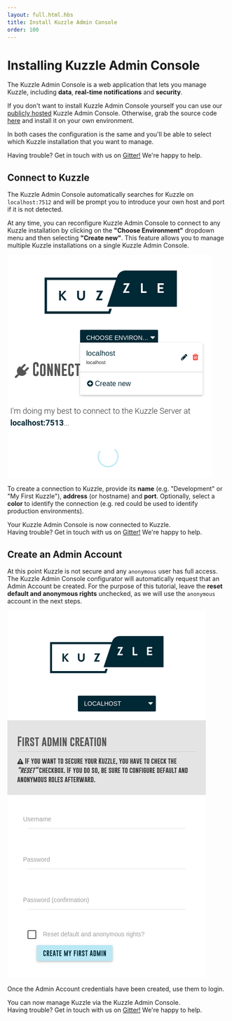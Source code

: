 ```yaml
---
layout: full.html.hbs
title: Install Kuzzle Admin Console
order: 100
---
```


# Installing Kuzzle Admin Console

The Kuzzle Admin Console is a web application that lets you manage Kuzzle, including **data**, **real-time notifications** and **security**.

If you don't want to install Kuzzle Admin Console yourself you can use our <a href="http://console.kuzzle.io/">publicly hosted</a> Kuzzle Admin Console. Otherwise, grab the source code [here](https://github.com/kuzzleio/kuzzle-admin-console/releases) and install it on your own environment.

In both cases the configuration is the same and you'll be able to select which <a :href="`${$site.base}guide/1/essentials/installing-console/#connect-to-kuzzle`">Kuzzle</a> installation that you want to manage.

<div class="alert alert-info">
Having trouble? Get in touch with us on <a href="https://gitter.im/kuzzleio/kuzzle">Gitter!</a> We're happy to help.
</div>

## Connect to Kuzzle

The Kuzzle Admin Console automatically searches for Kuzzle on `localhost:7512` and will be prompt you to introduce your own host and port if it is not detected.

At any time, you can reconfigure Kuzzle Admin Console to connect to any Kuzzle installation by clicking on the **"Choose Environment"** dropdown menu and then selecting **"Create new"**. This feature allows you to manage multiple Kuzzle installations on a single Kuzzle Admin Console.

![Kuzzle Admin Console is trying to connect to Kuzzle](kuzbo-connecting.png)

To create a connection to Kuzzle, provide its **name** (e.g. "Development" or "My First Kuzzle"), **address** (or hostname) and **port**. Optionally, select a **color** to identify the connection (e.g. red could be used to identify production environments).

<div class="alert alert-success">Your Kuzzle Admin Console is now connected to Kuzzle.</div>

<div class="alert alert-info">
Having trouble? Get in touch with us on <a href="https://gitter.im/kuzzleio/kuzzle">Gitter!</a> We're happy to help.
</div>

## Create an Admin Account

At this point Kuzzle is not secure and any `anonymous` user has full access. The Kuzzle Admin Console configurator will automatically request that an Admin Account be created. For the purpose of this tutorial, leave the **reset default and anonymous rights** unchecked, as we will use the `anonymous` account in the next steps.

![Kuzzle Admin Console requests that an admin account be created](kuzbo-firstadmin.png)

Once the Admin Account credentials have been created, use them to login.

<div class="alert alert-success">You can now manage Kuzzle via the Kuzzle Admin Console.</div>

<div class="alert alert-info">
Having trouble? Get in touch with us on <a href="https://gitter.im/kuzzleio/kuzzle">Gitter!</a> We're happy to help.
</div>
